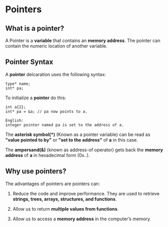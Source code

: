 # Pointers

## What is a pointer?

A Pointer is a **variable** that contains an **memory address**. The pointer can contain the numeric location of another variable.

## Pointer Syntax

A **pointer** delcaration uses the following syntax:

    type* name;
    int* pa;

To initialize a **pointer** do this:

    int a{2};
    int* pa = &a; // pa now points to a.
    
    English:
    integer pointer named pa is set to the address of a.


The **asterisk symbol(*)** (Known as a pointer variable) can be read as **"value pointed to by"** or **"set to the address"** of **a** in this case.

The **ampersand(&)** (known as address-of operator) gets back the **memory address** of **a** in hexadecimal form (0x..).


## Why use pointers?

The advantages of pointers are pointers can:

1. Reduce the code and improve performance. They are used to retrieve **strings, trees, arrays, structures, and functions**.

2. Allow us to return **multiple values from functions**.

3. Allow us to access a **memory address** in the computer’s memory.